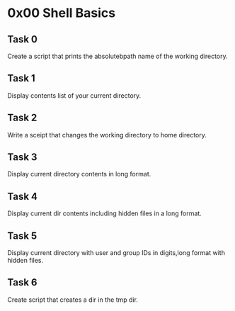 # 0x00 Shell Basics

## Task 0
Create a script that prints the absolutebpath name of the working directory.

## Task 1
Display contents list of your current directory.

## Task 2
Write a sceipt that changes the working directory to home directory.

## Task 3
Display current directory contents in long format.

## Task 4
Display current dir contents including hidden files in a long format.

## Task 5
Display current directory with user and group IDs in digits,long format with hidden files.

## Task 6
Create script that creates a dir in the tmp dir.
